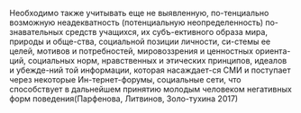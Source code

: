 Необходимо также учитывать еще не выявленную, по-тенциально возможную неадекватность (потенциальную неопределенность) по-знавательных средств учащихся, их субъ-ективного образа мира, природы и обще-ства, социальной позиции личности, си-стемы ее целей, мотивов и потребностей, мировоззрения и ценностных ориента-ций, социальных норм, нравственных и этических принципов, идеалов и убежде-ний той информации, которая насаждает-ся СМИ и поступает через некоторые Ин-тернет-форумы, социальные сети, что способствует в дальнейшем принятию молодым человеком негативных форм поведения(Парфенова, Литвинов, Золо-тухина 2017)